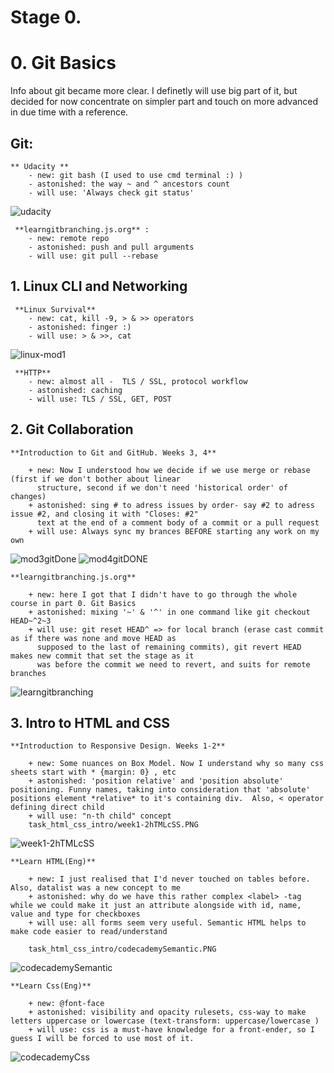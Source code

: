 Stage 0.
========


# 0. Git Basics

 Info about git became more clear. I definetly will use big part of it, but decided for now concentrate on simpler part and touch on more advanced in due time with a reference.

## Git:
	** Udacity **
		- new: git bash (I used to use cmd terminal :) )
		- astonished: the way ~ and ^ ancestors count
		- will use: 'Always check git status'
![udacity](https://user-images.githubusercontent.com/109472016/182022492-cca335bd-8f73-4af7-aa6a-4c688803d1b3.png)

	 **learngitbranching.js.org** :
		- new: remote repo
		- astonished: push and pull arguments
		- will use: git pull --rebase


## 1. Linux CLI and Networking

	 **Linux Survival** 
		- new: cat, kill -9, > & >> operators
		- astonished: finger :)
		- will use: > & >>, cat
![linux-mod1](https://user-images.githubusercontent.com/109472016/182022550-3a495c20-f3e6-4f8d-bbcc-4f990f969d3f.png)

	 **HTTP**
		- new: almost all -  TLS / SSL, protocol workflow 
		- astonished: caching
		- will use: TLS / SSL, GET, POST 
		
		
## 2. Git Collaboration

	**Introduction to Git and GitHub. Weeks 3, 4**
	
		+ new: Now I understood how we decide if we use merge or rebase (first if we don't bother about linear
		  structure, second if we don't need 'historical order' of changes)
		+ astonished: sing # to adress issues by order- say #2 to adress issue #2, and closing it with "Closes: #2"
		  text at the end of a comment body of a commit or a pull request 
		+ will use: Always sync my brances BEFORE starting any work on my own
![mod3gitDone](https://user-images.githubusercontent.com/109472016/182022620-a92bbd12-0cc7-47c8-9aae-fa6d1f6fe74d.png)
![mod4gitDONE](https://user-images.githubusercontent.com/109472016/182022627-13067f09-b912-4c73-a0c2-f0b7d0f01e7a.png)

	**learngitbranching.js.org**
	
		+ new: here I got that I didn't have to go through the whole course in part 0. Git Basics
		+ astonished: mixing '~' & '^' in one command like git checkout HEAD~^2~3
 		+ will use: git reset HEAD^ => for local branch (erase cast commit as if there was none and move HEAD as
		  supposed to the last of remaining commits), git revert HEAD makes new commit that set the stage as it
		  was before the commit we need to revert, and suits for remote branches
![learngitbranching](https://user-images.githubusercontent.com/109472016/182022607-774eb473-7e2f-484e-9d13-05aabf79f326.png)


## 3. Intro to HTML and CSS

	**Introduction to Responsive Design. Weeks 1-2**
	
		+ new: Some nuances on Box Model. Now I understand why so many css sheets start with * {margin: 0} , etc
		+ astonished: 'position relative' and 'position absolute' positioning. Funny names, taking into consideration that 'absolute' positions element *relative* to it's containing div.  Also, < operator defining direct child 
		+ will use: "n-th child" concept
		task_html_css_intro/week1-2hTMLcSS.PNG
![week1-2hTMLcSS](https://user-images.githubusercontent.com/109472016/183412006-e81ee180-ff98-423a-a4bb-f3a64d5f7b7e.png)

	**Learn HTML(Eng)**
	
		+ new: I just realised that I'd never touched on tables before. Also, datalist was a new concept to me
		+ astonished: why do we have this rather complex <label> -tag while we could make it just an attribute alongside with id, name, value and type for checkboxes 
 		+ will use: all forms seem very useful. Semantic HTML helps to make code easier to read/understand
		
		task_html_css_intro/codecademySemantic.PNG
![codecademySemantic](https://user-images.githubusercontent.com/109472016/183411930-0feb0e05-ffa8-43fb-afff-651977cad090.png)


	**Learn Css(Eng)**
	
		+ new: @font-face
		+ astonished: visibility and opacity rulesets, css-way to make letters uppercase or lowercase (text-transform: uppercase/lowercase )
 		+ will use: css is a must-have knowledge for a front-ender, so I guess I will be forced to use most of it. 
		
![codecademyCss](https://user-images.githubusercontent.com/109472016/183411877-5dbb96bb-7cf1-4088-bb64-bfba67bed6e2.png)
